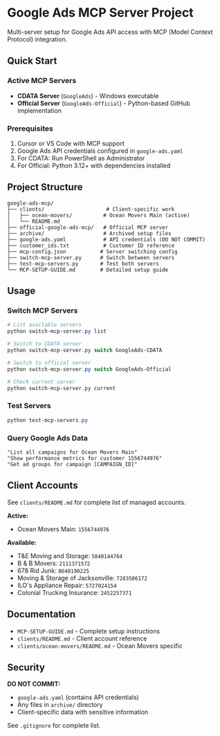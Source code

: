 # Google Ads MCP Server Project

Multi-server setup for Google Ads API access with MCP (Model Context Protocol) integration.

## Quick Start

### Active MCP Servers
- **CDATA Server** (`GoogleAds`) - Windows executable
- **Official Server** (`GoogleAds-Official`) - Python-based GitHub implementation

### Prerequisites
1. Cursor or VS Code with MCP support
2. Google Ads API credentials configured in `google-ads.yaml`
3. For CDATA: Run PowerShell as Administrator
4. For Official: Python 3.12+ with dependencies installed

## Project Structure

```
google-ads-mcp/
├── clients/                    # Client-specific work
│   ├── ocean-movers/          # Ocean Movers Main (active)
│   └── README.md
├── official-google-ads-mcp/   # Official MCP server
├── archive/                   # Archived setup files
├── google-ads.yaml            # API credentials (DO NOT COMMIT)
├── customer_ids.txt           # Customer ID reference
├── mcp-config.json           # Server switching config
├── switch-mcp-server.py      # Switch between servers
├── test-mcp-servers.py       # Test both servers
└── MCP-SETUP-GUIDE.md        # Detailed setup guide

```

## Usage

### Switch MCP Servers
```powershell
# List available servers
python switch-mcp-server.py list

# Switch to CDATA server
python switch-mcp-server.py switch GoogleAds-CDATA

# Switch to official server
python switch-mcp-server.py switch GoogleAds-Official

# Check current server
python switch-mcp-server.py current
```

### Test Servers
```powershell
python test-mcp-servers.py
```

### Query Google Ads Data
```
"List all campaigns for Ocean Movers Main"
"Show performance metrics for customer 1556744976"
"Get ad groups for campaign [CAMPAIGN_ID]"
```

## Client Accounts

See `clients/README.md` for complete list of managed accounts.

**Active:**
- Ocean Movers Main: `1556744976`

**Available:**
- T&E Moving and Storage: `5840144764`
- B & B Movers: `2111371572`
- 678 Rid Junk: `8640190225`
- Moving & Storage of Jacksonville: `7283506172`
- ILO's Appliance Repair: `5727024154`
- Colonial Trucking Insurance: `2452257371`

## Documentation

- `MCP-SETUP-GUIDE.md` - Complete setup instructions
- `clients/README.md` - Client account reference
- `clients/ocean-movers/README.md` - Ocean Movers specific

## Security

**DO NOT COMMIT:**
- `google-ads.yaml` (contains API credentials)
- Any files in `archive/` directory
- Client-specific data with sensitive information

See `.gitignore` for complete list.

